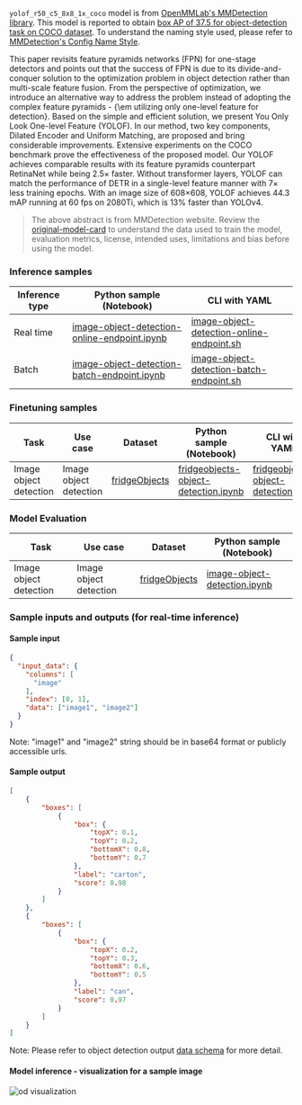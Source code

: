 `yolof_r50_c5_8x8_1x_coco` model is from <a href="https://github.com/open-mmlab/mmdetection/tree/v2.28.2" target="_blank">OpenMMLab's MMDetection library</a>. This model is reported to obtain <a href="https://github.com/open-mmlab/mmdetection/blob/3.x/configs/yolof/metafile.yml#L21" target="_blank">box AP of 37.5 for object-detection task on COCO dataset</a>. To understand the naming style used, please refer to <a href="https://mmdetection.readthedocs.io/en/v3.1.0/user_guides/config.html#config-name-style" target="_blank">MMDetection's Config Name Style</a>.

This paper revisits feature pyramids networks (FPN) for one-stage detectors and points out that the success of FPN is due to its divide-and-conquer solution to the optimization problem in object detection rather than multi-scale feature fusion. From the perspective of optimization, we introduce an alternative way to address the problem instead of adopting the complex feature pyramids - {\em utilizing only one-level feature for detection}. Based on the simple and efficient solution, we present You Only Look One-level Feature (YOLOF). In our method, two key components, Dilated Encoder and Uniform Matching, are proposed and bring considerable improvements. Extensive experiments on the COCO benchmark prove the effectiveness of the proposed model. Our YOLOF achieves comparable results with its feature pyramids counterpart RetinaNet while being 2.5× faster. Without transformer layers, YOLOF can match the performance of DETR in a single-level feature manner with 7× less training epochs. With an image size of 608×608, YOLOF achieves 44.3 mAP running at 60 fps on 2080Ti, which is 13% faster than YOLOv4.

> The above abstract is from MMDetection website. Review the <a href="https://github.com/open-mmlab/mmdetection/tree/v3.1.0/configs/yolof" target="_blank">original-model-card</a> to understand the data used to train the model, evaluation metrics, license, intended uses, limitations and bias before using the model.

### Inference samples

Inference type|Python sample (Notebook)|CLI with YAML
|--|--|--|
Real time|<a href="https://aka.ms/azureml-infer-sdk-image-object-detection" target="_blank">image-object-detection-online-endpoint.ipynb</a>|<a href="https://aka.ms/azureml-infer-cli-image-object-detection" target="_blank">image-object-detection-online-endpoint.sh</a>
Batch |<a href="https://aka.ms/azureml-infer-batch-sdk-image-object-detection" target="_blank">image-object-detection-batch-endpoint.ipynb</a>|<a href="https://aka.ms/azureml-infer-batch-cli-image-object-detection" target="_blank">image-object-detection-batch-endpoint.sh</a>

### Finetuning samples

Task|Use case|Dataset|Python sample (Notebook)|CLI with YAML
|---|--|--|--|--|
Image object detection|Image object detection|[fridgeObjects](https://cvbp-secondary.z19.web.core.windows.net/datasets/object_detection/odFridgeObjects.zip)|<a href="https://aka.ms/azureml-ft-sdk-image-object-detection" target="_blank">fridgeobjects-object-detection.ipynb</a>|<a href="https://aka.ms/azureml-ft-cli-image-object-detection" target="_blank">fridgeobjects-object-detection.sh</a>

### Model Evaluation

|Task|Use case|Dataset|Python sample (Notebook)|
|---|--|--|--|
Image object detection|Image object detection|[fridgeObjects](https://cvbp-secondary.z19.web.core.windows.net/datasets/object_detection/odFridgeObjects.zip)|<a href="https://aka.ms/azureml-evaluation-sdk-image-object-detection" target="_blank">image-object-detection.ipynb</a>|

### Sample inputs and outputs (for real-time inference)

#### Sample input

```json
{
  "input_data": {
    "columns": [
      "image"
    ],
    "index": [0, 1],
    "data": ["image1", "image2"]
  }
}
```

Note: "image1" and "image2" string should be in base64 format or publicly accessible urls.

#### Sample output

```json
[
    {
        "boxes": [
            {
                "box": {
                    "topX": 0.1,
                    "topY": 0.2,
                    "bottomX": 0.8,
                    "bottomY": 0.7
                },
                "label": "carton",
                "score": 0.98
            }
        ]
    },
    {
        "boxes": [
            {
                "box": {
                    "topX": 0.2,
                    "topY": 0.3,
                    "bottomX": 0.6,
                    "bottomY": 0.5
                },
                "label": "can",
                "score": 0.97
            }
        ]
    }
]
```

Note: Please refer to object detection output <a href="https://learn.microsoft.com/en-us/azure/machine-learning/reference-automl-images-schema?view=azureml-api-2#object-detection-1" target="_blank">data schema</a> for more detail.

#### Model inference - visualization for a sample image

<img src="https://automlcesdkdataresources.blob.core.windows.net/finetuning-image-models/images/Model_Result_Visualizations(Do_not_delete)/plot_yolof_r50_c5_8x8_1x_coco_OD.png" alt="od visualization">
